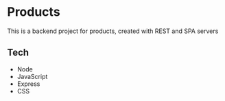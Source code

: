 # Products

This is a backend project for products, created with REST and SPA servers

## Tech

- Node
- JavaScript
- Express
- CSS
